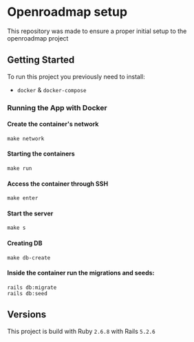 # Openroadmap setup
This repository was made to ensure a proper initial setup to the openroadmap project

## Getting Started
To run this project you previously need to install:
* ```docker``` & ```docker-compose``` 

### Running the App with Docker
#### Create the container's network
```
make network
```

#### Starting the containers
```
make run
```
#### Access the container through SSH
```
make enter
```
#### Start the server
```
make s
```
#### Creating DB
```
make db-create
```
#### Inside the container run the migrations and seeds:
```
rails db:migrate
rails db:seed
```

## Versions
This project is build with Ruby `2.6.8` with Rails `5.2.6`
